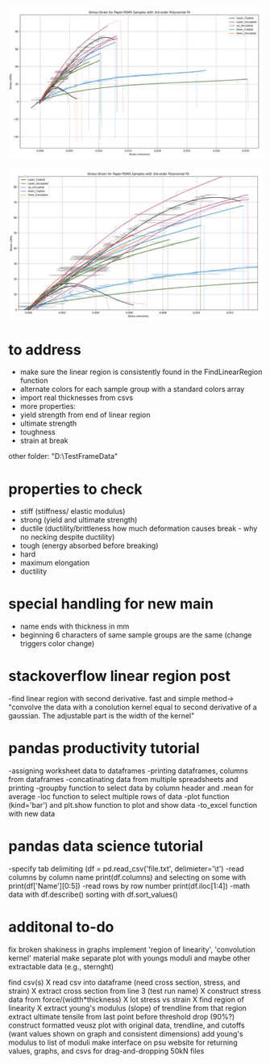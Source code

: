 ![Stress-Strain for Paper-PDMS with a PolyFit](images/240108_Stress-Strain_Paper-PDMS_PolyFit.png)

![Stress-Strain for Paper-PDMS with a PolyFit, zoomed in](images/240108_Stress-Strain_Paper-PDMS_PolyFit_zoom.png)

# to address
 - make sure the linear region is consistently found in the FindLinearRegion function
 - alternate colors for each sample group with a standard colors array
 - import real thicknesses from csvs
 - more properties:
  - yield strength from end of linear region
  - ultimate strength
  - toughness
  - strain at break


other folder: "D:\TestFrameData"

# properties to check
 - stiff (stiffness/ elastic modulus)
 - strong (yield and ultimate strength)
 - ductile (ductility/brittleness how much deformation causes break - why no necking despite ductility)
 - tough (energy absorbed before breaking)
 - hard
 - maximum elongation
 - ductility


# special handling for new main
 - name ends with thickness in mm 
 - beginning 6 characters of same sample groups are the same (change triggers color change)


# stackoverflow linear region post
-find linear region with second derivative.  fast and simple method->
    "convolve the data with a conolution kernel equal to 
    second derivative of a gaussian.  The adjustable part is the width of the kernel"

# pandas productivity tutorial
-assigning worksheet data to dataframes
-printing dataframes, columns from dataframes
-concatinating data from multiple spreadsheets and printing
-groupby function to select data by column header and .mean for average
-loc function to select multiple rows of data 
-plot function (kind='bar') and plt.show function to plot and show data
-to_excel function with new data

# pandas data science tutorial
-specify tab delimiting (df = pd.read_csv('file.txt', delimieter='\t')
-read columns by column name print(df.columns) and selecting on some with print(df['Name'][0:5])
-read rows by row number print(df.iloc[1:4])
-math data with df.describe()
sorting with df.sort_values()


# additonal to-do
fix broken shakiness in graphs
implement 'region of linearity', 'convolution kernel' material
make separate plot with youngs moduli and maybe other extractable data (e.g., sternght)

find csv(s)
X read csv into dataframe (need cross section, stress, and strain)
X extract cross section from line 3 (test run name)
X construct stress data from force/(width*thickness)
X lot stress vs strain 
X find region of linearity
X extract young's modulus (slope) of trendline from that region
extract ultimate tensile  from last point before threshold drop (90%?)
construct formatted veusz plot with original data, trendline, and cutoffs (want values shown on graph and consistent dimensions)
add young's modulus to list of moduli
make interface on psu website for returning values, graphs, and csvs for drag-and-dropping 50kN files